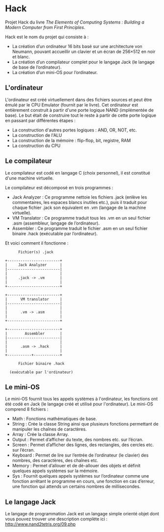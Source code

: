 # Hack

Projet Hack du livre *The Elements of Computing Systems : Building a Modern Computer from First Principles*.

Hack est le nom du projet qui consiste à :

  * La création d’un ordinateur 16 bits basé sur une architecture von Neumann, pouvant accueillir un clavier et un écran de 256×512 en noir et blanc.
  * La création d’un compilateur complet pour le langage Jack (le langage de base de l’ordinateur).
  * La création d’un mini-OS pour l’ordinateur.

## L'ordinateur

L'ordinateur est créé virtuellement dans des fichiers sources et peut être émulé par le CPU Emulator (fournit par le livre). Cet ordinateur est entièrement construit à partir d'une porte logique NAND (implémentée de base). Le but était de construire tout le reste à partir de cette porte logique en passant par différentes étapes :

  * La construction d'autres portes logiques : AND, OR, NOT, etc.
  * La construction de l'ALU
  * La construction de la mémoire : flip-flop, bit, registre, RAM
  * La construction du CPU

## Le compilateur

Le compilateur est codé en langage C (choix personnel), il est constitué d'une machine virtuelle.

Le compilateur est décomposé en trois programmes :

  * Jack Analyzer : Ce programme nettoie les fichiers .jack (enlève les commentaires, les espaces blancs inutiles etc.), puis il traduit pour chaque fichier .jack son équivalent en .vm (langage de la machine virtuelle).
  * VM Translator : Ce programme traduit tous les .vm en un seul fichier .asm (assembleur, langage de l’ordinateur).
  * Assembler : Ce programme traduit le fichier .asm en un seul fichier binaire .hack (exécutable par l’ordinateur).

Et voici comment il fonctionne :

```
      Fichier(s) .jack
	    
+------------------------+
|     Jack Analyzer      |
|------------------------|
|                        |
|     .jack -> .vm       |
|                        |
+------------------------+
	    
+------------------------+
|      VM translator     |
|------------------------|
|                        |
|      .vm -> .asm       |
|                        |
+------------------------+

+------------------------+
|        Assembler       |
|------------------------|
|                        |
|      .asm -> .hack     |
|                        |
+-----------+------------+

      Fichier binaire .hack

  (exécutable par l'ordinateur)
```

## Le mini-OS

Le mini-OS fournit tous les appels systèmes à l'ordinateur, les fonctions ont été codé en Jack (le langage créé et utilisé pour l'ordinateur). Le mini-OS comprend 8 fichiers :


  * Math : Fonctions mathématiques de base.
  * String : Crée la classe String ainsi que plusieurs fonctions permettant de manipuler les chaînes de caractères.
  * Array : Crée la classe Array.
  * Output : Permet d’afficher du texte, des nombres etc. sur l’écran.
  * Screen : Permet d’afficher des lignes, des rectangles, des cercles etc. sur l’écran.
  * Keyboard : Permet de lire sur l’entrée de l’ordinateur (le clavier) des nombres, des caractères, des chaînes etc.
  * Memory : Permet d’allouer et de dé-allouer des objets et définit quelques appels systèmes sur la mémoire.
  * Sys : Fournit quelques appels systèmes sur l’ordinateur comme une fonction arrêtant le programme en cours, une fonction en cas d’erreur, une fonction qui attends un certains nombres de millisecondes.

## Le langage Jack

Le langage de programmation Jack est un langage simple orienté objet dont vous pouvez trouver une description complète ici : http://www.nand2tetris.org/09.php
